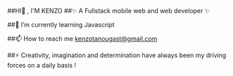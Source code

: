 
##HI👋 , I'M KENZO
##✨ A Fullstack mobile web and web developer ✨

##🌱 I’m currently learning Javascript

##📫 How to reach me kenzotanougast@gmail.com

##⚡ Creativity, imagination and determination have always been my driving forces on a daily basis !
